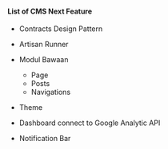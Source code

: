 #### List of CMS Next Feature

- Contracts Design Pattern
- Artisan Runner

- Modul Bawaan
	- Page
	- Posts
	- Navigations
- Theme
- Dashboard connect to Google Analytic API
- Notification Bar
